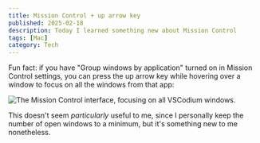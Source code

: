 ```yaml
---
title: Mission Control + up arrow key
published: 2025-02-18
description: Today I learned something new about Mission Control
tags: [Mac]
category: Tech
---
```


Fun fact: if you have "Group windows by application" turned on in Mission
Control settings, you can press the up arrow key while hovering over a window to
focus on all the windows from that app:

![The Mission Control interface, focusing on all VSCodium windows.][mission-control]

This doesn't seem _particularly_ useful to me, since I personally keep the
number of open windows to a minimum, but it's something new to me nonetheless.

[mission-control]: mission-control.png
